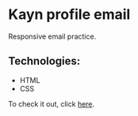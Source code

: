 # Kayn profile email
Responsive email practice.

## Technologies: 
- HTML
- CSS

To check it out, click
[here](https://tmmzx.csb.app/).
